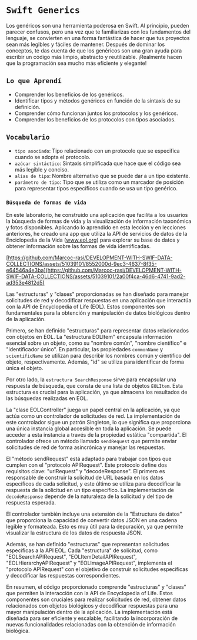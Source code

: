 # `Swift Generics`

Los genéricos son una herramienta poderosa en Swift. Al principio, pueden parecer confusos, pero una vez que te familiarizas con los fundamentos del lenguaje, se convierten en una forma fantástica de hacer que tus proyectos sean más legibles y fáciles de mantener. Después de dominar los conceptos, te das cuenta de que los genéricos son una gran ayuda para escribir un código más limpio, abstracto y reutilizable. ¡Realmente hacen que la programación sea mucho más eficiente y elegante!

## `Lo que Aprendí`

- Comprender los beneficios de los genéricos.
- Identificar tipos y métodos genéricos en función de la sintaxis de su definición.
- Comprender cómo funcionan juntos los protocolos y los genéricos.
- Comprender los beneficios de los protocolos con tipos asociados.

## `Vocabulario`
- `tipo asociado`: Tipo relacionado con un protocolo que se especifica cuando se adopta el protocolo.
- `azúcar sintáctico`: Sintaxis simplificada que hace que el código sea más legible y conciso.
- `alias de tipo`: Nombre alternativo que se puede dar a un tipo existente.
- `parámetro de tipo`: Tipo que se utiliza como un marcador de posición para representar tipos específicos cuando se usa un tipo genérico.


### `Búsqueda de formas de vida`

En este laboratorio, he construido una aplicación que facilita a los usuarios la búsqueda de formas de vida y la visualización de información taxonómica y fotos disponibles. Aplicando lo aprendido en esta lección y en lecciones anteriores, he creado una app que utiliza la API de servicios de datos de la Enciclopedia de la Vida (www.eol.org) para explorar su base de datos y obtener información sobre las formas de vida identificadas.

[https://github.com/Marcoc-rasi/DEVELOPMENT-WITH-SWIF-DATA-COLLECTIONS/assets/51039101/8552000d-9ec3-4637-8f35-e64546a4e3ba](https://github.com/Marcoc-rasi/DEVELOPMENT-WITH-SWIF-DATA-COLLECTIONS/assets/51039101/2a00f4ca-46d6-4741-9ad2-ad353e4812d5)

Las "estructuras" y "clases" proporcionadas se han diseñado para manejar solicitudes de red y decodificar respuestas en una aplicación que interactúa con la API de Encyclopedia of Life (EOL). Estos componentes son fundamentales para la obtención y manipulación de datos biológicos dentro de la aplicación.

Primero, se han definido "estructuras" para representar datos relacionados con objetos en EOL. La "estructura EOLItem" encapsula información esencial sobre un objeto, como su "nombre común", "nombre científico" e "identificador único". En particular, las propiedades `commonName` y `scientificName` se utilizan para describir los nombres común y científico del objeto, respectivamente. Además, "id" se utiliza para identificar de forma única el objeto.

Por otro lado, la `estructura SearchResponse` sirve para encapsular una respuesta de búsqueda, que consta de una lista de objetos `EOLItem`. Esta estructura es crucial para la aplicación, ya que almacena los resultados de las búsquedas realizadas en EOL.

La "clase EOLController" juega un papel central en la aplicación, ya que actúa como un controlador de solicitudes de red. La implementación de este controlador sigue un patrón Singleton, lo que significa que proporciona una única instancia global accesible en toda la aplicación. Se puede acceder a esta instancia a través de la propiedad estática "compartida". El controlador ofrece un método llamado `sendRequest` que permite enviar solicitudes de red de forma asincrónica y manejar las respuestas.

El "método sendRequest" está adaptado para trabajar con tipos que cumplen con el "protocolo APIRequest". Este protocolo define dos requisitos clave: "urlRequest" y "decodeResponse". El primero es responsable de construir la solicitud de URL basada en los datos específicos de cada solicitud, y este último se utiliza para decodificar la respuesta de la solicitud en un tipo específico. La implementación de `decodeResponse` depende de la naturaleza de la solicitud y del tipo de respuesta esperada.

El controlador también incluye una extensión de la "Estructura de datos" que proporciona la capacidad de convertir datos JSON en una cadena legible y formateada. Esto es muy útil para la depuración, ya que permite visualizar la estructura de los datos de respuesta JSON.

Además, se han definido "estructuras" que representan solicitudes específicas a la API EOL. Cada "estructura" de solicitud, como "EOLSearchAPIRequest", "EOLItemDetailAPIRequest", "EOLHierarchyAPIRequest" y "EOLImageAPIRequest", implementa el "protocolo APIRequest" con el objetivo de construir solicitudes específicas y decodificar las respuestas correspondientes.

En resumen, el código proporcionado comprende "estructuras" y "clases" que permiten la interacción con la API de Encyclopedia of Life. Estos componentes son cruciales para realizar solicitudes de red, obtener datos relacionados con objetos biológicos y decodificar respuestas para una mayor manipulación dentro de la aplicación. La implementación está diseñada para ser eficiente y escalable, facilitando la incorporación de nuevas funcionalidades relacionadas con la obtención de información biológica.
